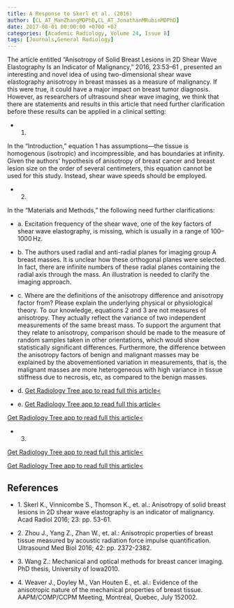 ```yaml
---
title: A Response to Skerl et al. (2016)
author: [CL_AT_ManZhangMDPhD,CL_AT_JonathanMRubinMDPhD]
date: 2017-08-01 00:00:00 +0700 +07
categories: [Academic Radiology, Volume 24, Issue 8]
tags: [Journals,General Radiology]
---
```

The article entitled “Anisotropy of Solid Breast Lesions in 2D Shear Wave Elastography Is an Indicator of Malignancy,” 2016, 23:53–61 , presented an interesting and novel idea of using two-dimensional shear wave elastography anisotropy in breast masses as a measure of malignancy. If this were true, it could have a major impact on breast tumor diagnosis. However, as researchers of ultrasound shear wave imaging, we think that there are statements and results in this article that need further clarification before these results can be applied in a clinical setting:

- 1.
In the “Introduction,” equation 1 has assumptions—the tissue is homogenous (isotropic) and incompressible, and has boundaries at infinity. Given the authors' hypothesis of anisotropy of breast cancer and breast lesion size on the order of several centimeters, this equation cannot be used for this study. Instead, shear wave speeds should be employed.

- 2.
In the “Materials and Methods,” the following need further clarifications:


  - a.
     Excitation frequency of the shear wave, one of the key factors of shear wave elastography, is missing, which is usually in a range of 100–1000 Hz.

  - b.
     The authors used radial and anti-radial planes for imaging group A breast masses. It is unclear how these orthogonal planes were selected. In fact, there are infinite numbers of these radial planes containing the radial axis through the mass. An illustration is needed to clarify the imaging approach.

  - c.
     Where are the definitions of the anisotropy difference and anisotropy factor from? Please explain the underlying physical or physiological theory. To our knowledge, equations 2 and 3 are not measures of anisotropy. They actually reflect the variance of two independent measurements of the same breast mass. To support the argument that they relate to anisotropy, comparison should be made to the measure of random samples taken in other orientations, which would show statistically significant differences. Furthermore, the difference between the anisotropy factors of benign and malignant masses may be explained by the abovementioned variation in measurements, that is, the malignant masses are more heterogeneous with high variance in tissue stiffness due to necrosis, etc, as compared to the benign masses.

  - d.
    [Get Radiology Tree app to read full this article<](https://clinicalpub.com/app)

  - e.
    [Get Radiology Tree app to read full this article<](https://clinicalpub.com/app)


[Get Radiology Tree app to read full this article<](https://clinicalpub.com/app)

- 3.
[Get Radiology Tree app to read full this article<](https://clinicalpub.com/app)


[Get Radiology Tree app to read full this article<](https://clinicalpub.com/app)

## References

- 1\. Skerl K., Vinnicombe S., Thomson K., et. al.: Anisotropy of solid breast lesions in 2D shear wave elastography is an indicator of malignancy. Acad Radiol 2016; 23: pp. 53-61.


- 2\. Zhou J., Yang Z., Zhan W., et. al.: Anisotropic properties of breast tissue measured by acoustic radiation force impulse quantification. Ultrasound Med Biol 2016; 42: pp. 2372-2382.


- 3\. Wang Z.: Mechanical and optical methods for breast cancer imaging. PhD thesis, University of Iowa2010.


- 4\. Weaver J., Doyley M., Van Houten E., et. al.: Evidence of the anisotropic nature of the mechanical properties of breast tissue. AAPM/COMP/CCPM Meeting, Montréal, Quebec, July 152002.